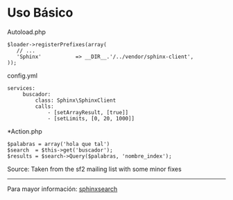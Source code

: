 Uso Básico
==========


Autoload.php

    $loader->registerPrefixes(array(
       // ...
       'Sphinx'           => __DIR__.'/../vendor/sphinx-client',
    ));

config.yml

    services:
         buscador:
             class: Sphinx\SphinxClient
             calls:
                 - [setArrayResult, [true]]
                 - [setLimits, [0, 20, 1000]]

*Action.php

    $palabras = array('hola que tal')
    $search  = $this->get('buscador');
    $results = $search->Query($palabras, 'nombre_index');

Source: Taken from the sf2 mailing list with some minor fixes

----

Para mayor información: [sphinxsearch](http://sphinxsearch.com/)
